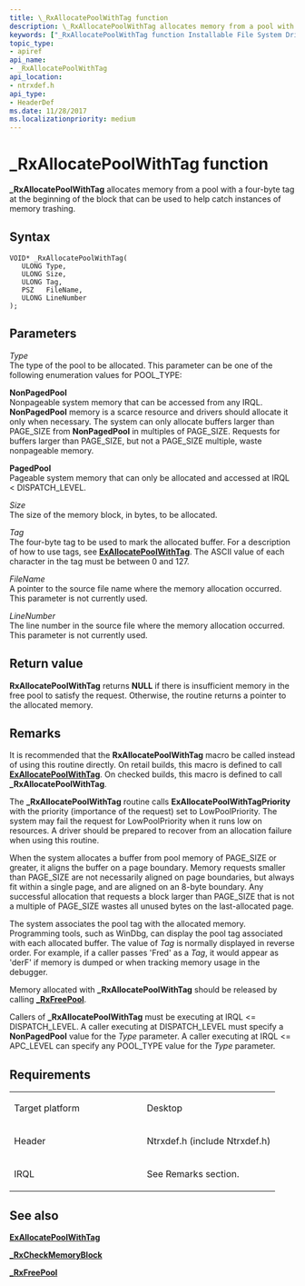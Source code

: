 ```yaml
---
title: \_RxAllocatePoolWithTag function
description: \_RxAllocatePoolWithTag allocates memory from a pool with a four-byte tag at the beginning of the block that can be used to help catch instances of memory trashing.
keywords: ["_RxAllocatePoolWithTag function Installable File System Drivers"]
topic_type:
- apiref
api_name:
- _RxAllocatePoolWithTag
api_location:
- ntrxdef.h
api_type:
- HeaderDef
ms.date: 11/28/2017
ms.localizationpriority: medium
---
```


# \_RxAllocatePoolWithTag function


**\_RxAllocatePoolWithTag** allocates memory from a pool with a four-byte tag at the beginning of the block that can be used to help catch instances of memory trashing.

## Syntax

```ManagedCPlusPlus
VOID* _RxAllocatePoolWithTag(
   ULONG Type,
   ULONG Size,
   ULONG Tag,
   PSZ   FileName,
   ULONG LineNumber
);
```

## Parameters

*Type*   
The type of the pool to be allocated. This parameter can be one of the following enumeration values for POOL\_TYPE:

<a href="" id="nonpagedpool"></a>**NonPagedPool**  
Nonpageable system memory that can be accessed from any IRQL. **NonPagedPool** memory is a scarce resource and drivers should allocate it only when necessary. The system can only allocate buffers larger than PAGE\_SIZE from **NonPagedPool** in multiples of PAGE\_SIZE. Requests for buffers larger than PAGE\_SIZE, but not a PAGE\_SIZE multiple, waste nonpageable memory.

<a href="" id="pagedpool"></a>**PagedPool**  
Pageable system memory that can only be allocated and accessed at IRQL &lt; DISPATCH\_LEVEL.

*Size*   
The size of the memory block, in bytes, to be allocated.

*Tag*   
The four-byte tag to be used to mark the allocated buffer. For a description of how to use tags, see [**ExAllocatePoolWithTag**](/windows-hardware/drivers/ddi/wdm/nf-wdm-exallocatepoolwithtag). The ASCII value of each character in the tag must be between 0 and 127.

*FileName*   
A pointer to the source file name where the memory allocation occurred. This parameter is not currently used.

*LineNumber*   
The line number in the source file where the memory allocation occurred. This parameter is not currently used.

## Return value

**RxAllocatePoolWithTag** returns **NULL** if there is insufficient memory in the free pool to satisfy the request. Otherwise, the routine returns a pointer to the allocated memory.

## Remarks

It is recommended that the **RxAllocatePoolWithTag** macro be called instead of using this routine directly. On retail builds, this macro is defined to call [**ExAllocatePoolWithTag**](/windows-hardware/drivers/ddi/wdm/nf-wdm-exallocatepoolwithtag). On checked builds, this macro is defined to call **\_RxAllocatePoolWithTag**.

The **\_RxAllocatePoolWithTag** routine calls **ExAllocatePoolWithTagPriority** with the priority (importance of the request) set to LowPoolPriority. The system may fail the request for LowPoolPriority when it runs low on resources. A driver should be prepared to recover from an allocation failure when using this routine.

When the system allocates a buffer from pool memory of PAGE\_SIZE or greater, it aligns the buffer on a page boundary. Memory requests smaller than PAGE\_SIZE are not necessarily aligned on page boundaries, but always fit within a single page, and are aligned on an 8-byte boundary. Any successful allocation that requests a block larger than PAGE\_SIZE that is not a multiple of PAGE\_SIZE wastes all unused bytes on the last-allocated page.

The system associates the pool tag with the allocated memory. Programming tools, such as WinDbg, can display the pool tag associated with each allocated buffer. The value of *Tag* is normally displayed in reverse order. For example, if a caller passes 'Fred' as a *Tag*, it would appear as 'derF' if memory is dumped or when tracking memory usage in the debugger.

Memory allocated with **\_RxAllocatePoolWithTag** should be released by calling [**\_RxFreePool**](-rxfreepool.md).

Callers of **\_RxAllocatePoolWithTag** must be executing at IRQL &lt;= DISPATCH\_LEVEL. A caller executing at DISPATCH\_LEVEL must specify a **NonPagedPool** value for the *Type* parameter. A caller executing at IRQL &lt;= APC\_LEVEL can specify any POOL\_TYPE value for the *Type* parameter.

## Requirements

<table>
<colgroup>
<col width="50%" />
<col width="50%" />
</colgroup>
<tbody>
<tr class="odd">
<td align="left"><p>Target platform</p></td>
<td align="left">Desktop</td>
</tr>
<tr class="even">
<td align="left"><p>Header</p></td>
<td align="left">Ntrxdef.h (include Ntrxdef.h)</td>
</tr>
<tr class="odd">
<td align="left"><p>IRQL</p></td>
<td align="left"><p>See Remarks section.</p></td>
</tr>
</tbody>
</table>

## See also


[**ExAllocatePoolWithTag**](/windows-hardware/drivers/ddi/wdm/nf-wdm-exallocatepoolwithtag)

[**\_RxCheckMemoryBlock**](-rxcheckmemoryblock.md)

[**\_RxFreePool**](-rxfreepool.md)

 


